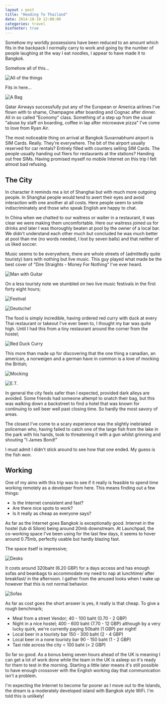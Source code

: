 ```yaml
---
layout : post
title: "Heading To Thailand"
date: 2014-18-10 12:00:00
categories: travel
biofooter: true
---
```


Somehow my worldly possessions have been reduced to an amount which fits in the backpack I normally carry to work and going by the number of people laughing at the way I eat noodles, I appear to have made it to Bangkok.

Somehow all of this...

![All of the things](/assets/images/travel/heading-to-thailand/stuff-on-table.jpg)

Fits in here...

![A Bag](/assets/images/travel/heading-to-thailand/in-the-bag.jpg)

Qatar Airways successfully put any of the European or America airlines I've flown with to shame, Champagne after boarding and Cognac after dinner. All in so called "Economy" class. Something of a step up from the usual "abuse by staff on boarding, coffee in lap after microwave pizza" I've come to love from Ryan Air.

The most noticeable thing on arrival at Bangkok Suvarnabhumi airport is SIM Cards. Really. They're everywhere. The bit of the airport usually reserved for car rentals? Entirely filled with counters selling SIM Cards. The people usually handing out fliers for restaurants at the stations? Handing out free SIMs. Having promised myself no mobile Internet on this trip I felt almost bad refusing.

## The City

In character it reminds me a lot of Shanghai but with much more outgoing people. In Shanghai people would tend to avert their eyes and avoid interaction with one another at all costs. Here people seem to smile indiscriminately and those who speak English are happy to chat.

In China when we chatted to our waitress or waiter in a restaurant, it was clear we were making them uncomfortable. Here our waitress joined us for drinks and later I was thoroughly beaten at pool by the owner of a local bar. We didn't understand each other much but concluded he was much better at pool than me (no words needed, I lost by seven balls) and that neither of us liked soccer.

Music seems to be everywhere, there are whole streets of (admittedly quite touristy) bars with nothing but live music. This guy played what made be the best cover of "Dire Straights - Money For Nothing" I've ever heard.

![Man with Guitar](/assets/images/travel/heading-to-thailand/guitar.jpg)

On a less touristy note we stumbled on two live music festivals in the first forty eight hours;

![Festival](/assets/images/travel/heading-to-thailand/festival.jpg)

![Deutsche!](/assets/images/travel/heading-to-thailand/drum-band.jpg)

The food is simply incredible, having ordered red curry with duck at every Thai restaurant or takeout I've ever been to, I thought my bar was quite high. Until I had this from a tiny restaurant around the corner from the hostel;

![Red Duck Curry](/assets/images/travel/heading-to-thailand/red-duck-curry.jpg)

This more than made up for discovering that the one thing a canadian, an american, a norweigen and a german have in common is a love of mocking the British;

![Mocking](/assets/images/travel/heading-to-thailand/only-tourists.jpg)

![E.T.](/assets/images/travel/heading-to-thailand/ET.jpg)

In general the city feels safer than I expected, provided dark alleys are avoided. Some friends had someone attempt to snatch their bag, but this was walking down a backstreet to find a hotel that was known for continuing to sell beer well past closing time. So hardly the most savory of areas.

The closest I've come to a scary experience was the slightly inebriated policeman who, having failed to catch one of the large fish from the lake in the park with his hands, took to threatening it with a gun whilst grinning and shouting "I James Bond!"

I must admit I didn't stick around to see how that one ended. My guess is the fish won.

## Working

One of my aims with this trip was to see if it really is feasible to spend time working remotely as a developer from here. This means finding out a few things:

* Is the Internet consistent and fast?
* Are there nice spots to work?
* Is it really as cheap as everyone says?

As far as the Internet goes Bangkok is exceptionally good. Internet in the hostel (lub di Silom) being around 20mb downstream. At Launchpad, the co-working space I've been using for the last few days, it seems to hover around 0.75mb, perfectly usable but hardly blazing fast.

The space itself is impressive;

![Desks](/assets/images/travel/heading-to-thailand/lp-desks.jpg)

It costs around 320baht (6.20 GBP) for a days access and has enough sofas and beanbags to accommodate my need to nap at lunchtime/ after breakfast/ in the afternoon. I gather from the amused looks when I wake up however that this is not normal behavior.

![Sofas](/assets/images/travel/heading-to-thailand/lp-sofas.jpg)

As far as cost goes the short answer is yes, it really is that cheap. To give a rough benchmark;

* Meal from a street Vendor; 40 - 100 baht (0.70 - 2 GBP)
* Night in a nice hostel; 400 - 600 baht (7.70 - 12 GBP) although by a very lucky quirk, we're currently paying 50baht (1 GBP) per night!
* Local beer in a touristy bar 150 - 300 baht (2 - 4 GBP)
* Local beer in a none touristy bar 90 - 150 baht (1 - 2 GBP)
* Taxi ride across the city < 100 baht (< 2 GBP)

So far so good. As a bonus being seven hours ahead of the UK is meaning I can get a lot of work done while the team in the UK is asleep so it's ready for them to test in the morning. Starting a little later means it's still possible to have enough crossover with the English working day that communication isn't a problem.

I'm expecting the Internet to become far poorer as I move out to the Islands, the dream is a moderately developed island with Bangkok style WiFi. I'm told this is unlikely!